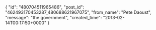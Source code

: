 {
   "id": "480704511965486",
   "post_id": "462493170453287_480688621967075",
   "from_name": "Pete Daoust",
   "message": "the government",
   "created_time": "2013-02-14T00:17:50+0000"
 }
